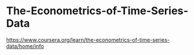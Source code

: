 # The-Econometrics-of-Time-Series-Data
https://www.coursera.org/learn/the-econometrics-of-time-series-data/home/info
